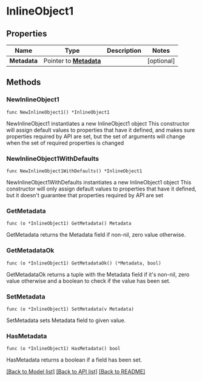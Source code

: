 # InlineObject1

## Properties

Name | Type | Description | Notes
------------ | ------------- | ------------- | -------------
**Metadata** | Pointer to [**Metadata**](Metadata.md) |  | [optional] 

## Methods

### NewInlineObject1

`func NewInlineObject1() *InlineObject1`

NewInlineObject1 instantiates a new InlineObject1 object
This constructor will assign default values to properties that have it defined,
and makes sure properties required by API are set, but the set of arguments
will change when the set of required properties is changed

### NewInlineObject1WithDefaults

`func NewInlineObject1WithDefaults() *InlineObject1`

NewInlineObject1WithDefaults instantiates a new InlineObject1 object
This constructor will only assign default values to properties that have it defined,
but it doesn't guarantee that properties required by API are set

### GetMetadata

`func (o *InlineObject1) GetMetadata() Metadata`

GetMetadata returns the Metadata field if non-nil, zero value otherwise.

### GetMetadataOk

`func (o *InlineObject1) GetMetadataOk() (*Metadata, bool)`

GetMetadataOk returns a tuple with the Metadata field if it's non-nil, zero value otherwise
and a boolean to check if the value has been set.

### SetMetadata

`func (o *InlineObject1) SetMetadata(v Metadata)`

SetMetadata sets Metadata field to given value.

### HasMetadata

`func (o *InlineObject1) HasMetadata() bool`

HasMetadata returns a boolean if a field has been set.


[[Back to Model list]](../README.md#documentation-for-models) [[Back to API list]](../README.md#documentation-for-api-endpoints) [[Back to README]](../README.md)


